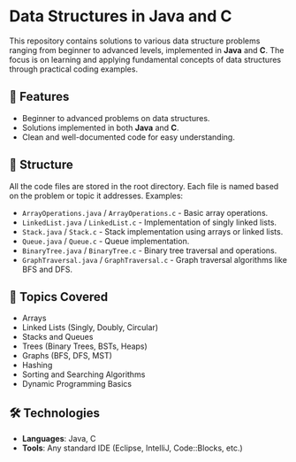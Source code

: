 # Data Structures in Java and C

This repository contains solutions to various data structure problems ranging from beginner to advanced levels, implemented in **Java** and **C**. The focus is on learning and applying fundamental concepts of data structures through practical coding examples.

## 🚀 Features

- Beginner to advanced problems on data structures.
- Solutions implemented in both **Java** and **C**.
- Clean and well-documented code for easy understanding.

## 📂 Structure

All the code files are stored in the root directory. Each file is named based on the problem or topic it addresses. Examples:

- `ArrayOperations.java` / `ArrayOperations.c` - Basic array operations.
- `LinkedList.java` / `LinkedList.c` - Implementation of singly linked lists.
- `Stack.java` / `Stack.c` - Stack implementation using arrays or linked lists.
- `Queue.java` / `Queue.c` - Queue implementation.
- `BinaryTree.java` / `BinaryTree.c` - Binary tree traversal and operations.
- `GraphTraversal.java` / `GraphTraversal.c` - Graph traversal algorithms like BFS and DFS.

## 📖 Topics Covered

- Arrays
- Linked Lists (Singly, Doubly, Circular)
- Stacks and Queues
- Trees (Binary Trees, BSTs, Heaps)
- Graphs (BFS, DFS, MST)
- Hashing
- Sorting and Searching Algorithms
- Dynamic Programming Basics

## 🛠️ Technologies

- **Languages**: Java, C
- **Tools**: Any standard IDE (Eclipse, IntelliJ, Code::Blocks, etc.)



